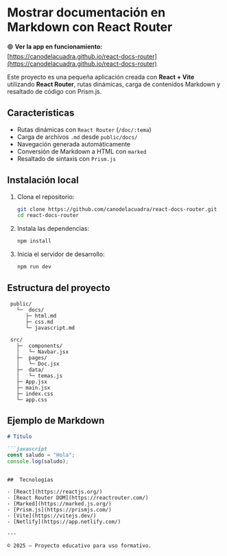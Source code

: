 # Mostrar documentación en Markdown con React Router

🟢 **Ver la app en funcionamiento:**  
[https://canodelacuadra.github.io/react-docs-router](https://canodelacuadra.github.io/react-docs-router)

Este proyecto es una pequeña aplicación creada con **React + Vite** utilizando **React Router**, rutas dinámicas, carga de contenidos Markdown y resaltado de código con Prism.js.

##  Características

- Rutas dinámicas con `React Router` (`/doc/:tema`)
- Carga de archivos `.md` desde `public/docs/`
- Navegación generada automáticamente
- Conversión de Markdown a HTML con `marked`
- Resaltado de sintaxis con `Prism.js`


##  Instalación local

1. Clona el repositorio:

   ```bash
   git clone https://github.com/canodelacuadra/react-docs-router.git
   cd react-docs-router
   ```

2. Instala las dependencias:

   ```bash
   npm install
   ```

3. Inicia el servidor de desarrollo:

   ```bash
   npm run dev
   ```



##  Estructura del proyecto

```
 public/
   └─  docs/
      ├─ html.md
      ├─ css.md
      └─ javascript.md

 src/
   ├─  components/
   │   └─ Navbar.jsx
   ├─  pages/
   │   └─ Doc.jsx
   ├─  data/
   │   └─ temas.js
   ├─ App.jsx
   ├─ main.jsx
   ├─ index.css
   └─ app.css
```

##  Ejemplo de Markdown

```markdown
# Título

```javascript
const saludo = "Hola";
console.log(saludo);
```
```

##  Tecnologías

- [React](https://reactjs.org/)
- [React Router DOM](https://reactrouter.com/)
- [Marked](https://marked.js.org/)
- [Prism.js](https://prismjs.com/)
- [Vite](https://vitejs.dev/)
- [Netlify](https://app.netlify.com/)

---

© 2025 – Proyecto educativo para uso formativo.
